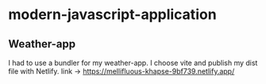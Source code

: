 # modern-javascript-application  
## Weather-app  
 I had to use a bundler for my weather-app. I choose vite and publish my dist file with Netlify.
link -> https://mellifluous-khapse-9bf739.netlify.app/
